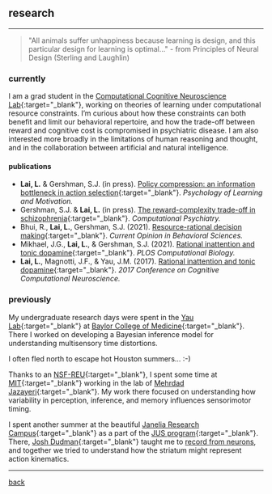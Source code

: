 
## research

***
> "All animals suffer unhappiness because learning is design, and this particular design for learning is optimal..."  - from Principles of Neural Design (Sterling and Laughlin)

### currently
I am a grad student in the [Computational Cognitive Neuroscience Lab](http://gershmanlab.com/index.html){:target="_blank"}, working on theories of learning under computational resource constraints. I’m curious about how these constraints can both benefit and limit our behavioral repertoire, and how the trade-off between reward and cognitive cost is compromised in psychiatric disease. I am also interested more broadly in the limitations of human reasoning and thought, and in the collaboration between artificial and natural intelligence.

#### publications
- **Lai, L.** & Gershman, S.J. (in press). [Policy compression: an information bottleneck in action selection](./pubs/LaiGershman2021.pdf){:target="_blank"}. _Psychology of Learning and Motivation._
- Gershman, S.J. & **Lai, L.** (in press). [The reward-complexity trade-off in schizophrenia](./pubs/GershmanLai2021.pdf){:target="_blank"}. _Computational Psychiatry._
- Bhui, R., **Lai, L.**, Gershman, S.J. (2021). [Resource-rational decision making](./pubs/BhuiLaiGershman2021.pdf){:target="_blank"}. _Current Opinion in Behavioral Sciences._
- Mikhael, J.G., **Lai, L.**, & Gershman, S.J. (2021). [Rational inattention and tonic dopamine](./pubs/MikhaelLaiGershman2021.pdf){:target="_blank"}. _PLOS Computational Biology._
- **Lai, L.**, Magnotti, J.F., & Yau, J.M. (2017). [Rational inattention and tonic dopamine](./pubs/LaiMagnottiYau2017.pdf){:target="_blank"}. _2017 Conference on Cognitive Computational Neuroscience._

### previously
My undergraduate research days were spent in the [Yau Lab](http://yaulab.com/){:target="_blank"} at [Baylor College of Medicine](http://www.bcm.edu/){:target="_blank"}. There I worked on developing a Bayesian inference model for understanding multisensory time distortions.

I often fled north to escape hot Houston summers... :-)

Thanks to an [NSF-REU](http://csne-erc.org/content/research-experience-undergraduates){:target="_blank"}, I spent some time at [MIT](http://www.mit.edu/){:target="_blank"} working in the lab of [Mehrdad Jazayeri](https://mcgovern.mit.edu/principal-investigators/mehrdad-jazayeri){:target="_blank"}. My work there focused on understanding how variability in perception, inference, and memory influences sensorimotor timing.

I spent another summer at the beautiful [Janelia Research Campus](https://www.janelia.org){:target="_blank"} as a part of the [JUS program](https://www.janelia.org/you-janelia/students-postdocs/undergraduate-scholars-program){:target="_blank"}. There, [Josh Dudman](https://www.dudmanlab.org){:target="_blank"} taught me to [record from neurons](./files/neurons), and together we tried to understand how the striatum might represent action kinematics.

***
[back](./)
